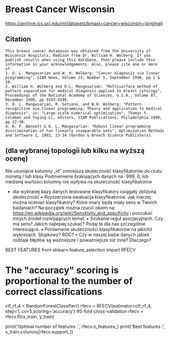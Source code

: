 # Breast Cancer Wisconsin
https://archive.ics.uci.edu/ml/datasets/breast+cancer+wisconsin+(original)

## Citation
```
This breast cancer databases was obtained from the University of Wisconsin Hospitals, Madison from Dr. William H. Wolberg. If you publish results when using this database, then please include this information in your acknowledgements. Also, please cite one or more of:
1. O. L. Mangasarian and W. H. Wolberg: "Cancer diagnosis via linear programming", SIAM News, Volume 23, Number 5, September 1990, pp 1 & 18.
2. William H. Wolberg and O.L. Mangasarian: "Multisurface method of pattern separation for medical diagnosis applied to breast cytology", Proceedings of the National Academy of Sciences, U.S.A., Volume 87, December 1990, pp 9193-9196.
3. O. L. Mangasarian, R. Setiono, and W.H. Wolberg: "Pattern recognition via linear programming: Theory and application to medical diagnosis", in: "Large-scale numerical optimization", Thomas F. Coleman and Yuying Li, editors, SIAM Publications, Philadelphia 1990, pp 22-30.
4. K. P. Bennett & O. L. Mangasarian: "Robust linear programming discrimination of two linearly inseparable sets", Optimization Methods and Software 1, 1992, 23-34 (Gordon & Breach Science Publishers).
```


(dla wybranej topologii lub kilku na wyższą ocenę)
-
Nie usunięcie kolumny „id” zmniejsza skuteczność klasyfikatorów do rzutu monetą / lub klasy 
Podmienienie brakujących danych na -999, 0, lub medianę wartości kolumny nie wpływa na skuteczność klasyfikatorów
- dla wybranej bazy danych testowane klasyfikatory osiągały zbliżoną skuteczność
• Rozszerzona ewaluacja klasyfikatorów. Jak inaczej można oceniać
klasyfikatory? Które miary będą miały sens w Twoich badaniach? Na
początek można rzucić okiem na:
https://en.wikipedia.org/wiki/Sensitivity_and_specificity i poszukać innych
źródeł rozwijających temat.
• Szukanie reguł asocjacyjnych. Czy ma sens? Jakich najlepiej szukać? Podaj
te dla nas szczególnie interesujące.
• Porównanie skuteczności klasyfikatorów na jakichś wykresach. Słupkowy?
ROC?
• Czy w naszej bazie danych jakieś rodzaje błędów są ważniejsze /
poważniejsze niż inne? Dlaczego?


BEST FEATURES
from sklearn.feature_selection import RFECV

# The "accuracy" scoring is proportional to the number of correct classifications
clf_rf_4 = RandomForestClassifier() 
rfecv = RFECV(estimator=clf_rf_4, step=1, cv=5,scoring='accuracy')   #5-fold cross-validation
rfecv = rfecv.fit(x_train, y_train)

print('Optimal number of features :', rfecv.n_features_)
print('Best features :', x_train.columns[rfecv.support_])
